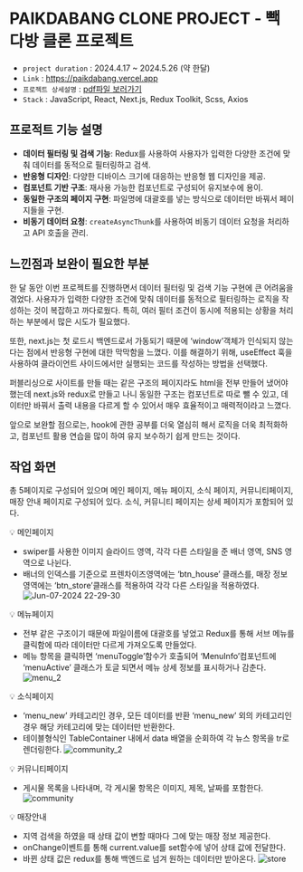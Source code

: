 # PAIKDABANG CLONE PROJECT - 빽다방 클론 프로젝트

- `project duration` : 2024.4.17 ~ 2024.5.26 (약 한달)
- `Link` : https://paikdabang.vercel.app
- `프로젝트 상세설명` : [pdf파일 보러가기](https://drive.google.com/file/d/1IwxwmDAqqBQF2wyYRHgU7mYtPU8mC6Xi/view)
- `Stack` : JavaScript, React, Next.js, Redux Toolkit, Scss, Axios

## 프로적트 기능 설명
- **데이터 필터링 및 검색 기능**: Redux를 사용하여 사용자가 입력한 다양한 조건에 맞춰 데이터를 동적으로 필터링하고 검색.
- **반응형 디자인**: 다양한 디바이스 크기에 대응하는 반응형 웹 디자인을 제공.
- **컴포넌트 기반 구조**: 재사용 가능한 컴포넌트로 구성되어 유지보수에 용이.
- **동일한 구조의 페이지 구현**: 파일명에 대괄호를 넣는 방식으로 데이터만 바꿔서 페이지들을 구현.
- **비동기 데이터 요청**: `createAsyncThunk`를 사용하여 비동기 데이터 요청을 처리하고 API 호출을 관리.

## 느낀점과 보완이 필요한 부분
한 달 동안 이번 프로젝트를 진행하면서 데이터 필터링 및 검색 기능 구현에 큰 어려움을 겪었다. 사용자가 입력한 다양한 조건에 맞춰 데이터를 동적으로 필터링하는 로직을 작성하는 것이 복잡하고 까다로웠다. 특히, 여러 필터 조건이 동시에 적용되는 상황을 처리하는 부분에서 많은 시도가 필요했다.

또한, next.js는 첫 로드시 백엔드로서 가동되기 때문에 ‘window’객체가 인식되지 않는다는 점에서 반응형 구현에 대한 막막함을 느꼈다. 이를 해결하기 위해, useEffect 훅을 사용하여 클라이언트 사이드에서만 실행되는 코드를 작성하는 방법을 선택했다.

퍼블리싱으로 사이트를 만들 때는 같은 구조의 페이지라도 html을 전부 만들어 냈어야 했는데 next.js와 redux로 만들고 나니 동일한 구조는 컴포넌트로 따로 뺄 수 있고, 데이터만 바꿔서 출력 내용을 다르게 할 수 있어서 매우 효율적이고 매력적이라고 느꼈다.

앞으로 보완할 점으로는, hook에 관한 공부를 더욱 열심히 해서 로직을 더욱 최적화하고, 컴포넌트 활용 연습을 많이 하여 유지 보수하기 쉽게 만드는 것이다.

## 작업 화면
총 5페이지로 구성되어 있으며 메인 페이지, 메뉴 페이지, 소식 페이지, 커뮤니티페이지, 매장 안내 페이지로 구성되어 있다.
소식, 커뮤니티 페이지는 상세 페이지가 포함되어 있다.


💡 메인페이지
- swiper를 사용한 이미지 슬라이드 영역, 각각 다른 스타일을 준 배너 영역, SNS 영역으로 나뉜다.
- 배너의 인덱스를 기준으로 프렌차이즈영역에는 ‘btn_house’ 클래스를, 매장 정보 영역에는 ‘btn_store’클래스를 적용하여 각각 다른 스타일을 적용하였다.
![Jun-07-2024 22-29-30](https://github.com/sunieeeee/paikdabang/assets/167268984/234042e4-caf4-446a-a8ba-156ad3902c1d)

💡 메뉴페이지
- 전부 같은 구조이기 때문에 파일이름에 대괄호를 넣었고 Redux를 통해 서브 메뉴를 클릭함에 따라 데이터만 다르게 가져오도록 만들었다.
- 메뉴 항목을 클릭하면 ‘menuToggle’함수가 호출되어 ‘MenuInfo’컴포넌트에 ‘menuActive’ 클래스가 토글 되면서 메뉴 상세 정보를 표시하거나 감춘다.
![menu_2](https://github.com/sunieeeee/paikdabang/assets/167268984/72aa8e9b-4fb5-45fb-9436-eb22c97c61cf)

💡 소식페이지
- ‘menu_new’ 카테고리인 경우, 모든 데이터를 반환 ‘menu_new’ 외의 카테고리인 경우 해당 카테고리에 맞는 데이터만 반환한다.
- 테이블형식인 TableContainer 내에서 data 배열을 순회하여 각 뉴스 항목을 tr로 렌더링한다.
![community_2](https://github.com/sunieeeee/paikdabang/assets/167268984/c9e667b5-5add-41c1-af48-1f0db47b3b4b)

💡 커뮤니티페이지
- 게시물 목록을 나타내며, 각 게시물 항목은 이미지, 제목, 날짜를 포함한다.
![community](https://github.com/sunieeeee/paikdabang/assets/167268984/3a511fed-3b44-43a5-b477-0d98a8bfbfbc)

💡 매장안내
- 지역 검색을 하였을 때 상태 값이 변할 때마다 그에 맞는 매장 정보 제공한다.
- onChange이벤트를 통해 current.value를 set함수에 넣어 상태 값에 전달한다.
- 바뀐 상태 값은 redux를 통해 백엔드로 넘겨 원하는 데이터만 받아온다.
![store](https://github.com/sunieeeee/paikdabang/assets/167268984/e62cca95-5420-4719-a518-4e7a8c3ddf57)
